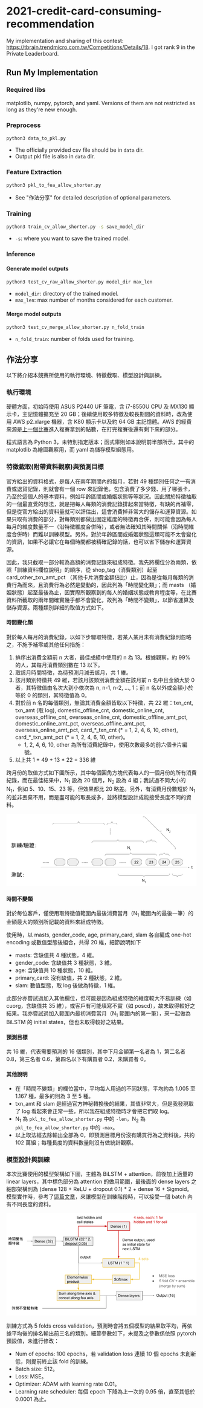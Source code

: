 # 2021-credit-card-consuming-recommendation

My implementation and sharing of this contest: https://tbrain.trendmicro.com.tw/Competitions/Details/18. I got rank 9 in the Private Leaderboard.

## Run My Implementation

### Required libs

matplotlib, numpy, pytorch, and yaml. Versions of them are not restricted as long as they're new enough.

### Preprocess
```bash
python3 data_to_pkl.py
```
* The officially provided csv file should be in `data` dir.
* Output pkl file is also in `data` dir.

### Feature Extraction
```bash
python3 pkl_to_fea_allow_shorter.py
```
* See "作法分享" for detailed description of optional parameters.

### Training
```bash
python3 train_cv_allow_shorter.py -s save_model_dir
```
* `-s`: where you want to save the trained model.

### Inference

#### Generate model outputs
```bash
python3 test_cv_raw_allow_shorter.py model_dir max_len
```
* `model_dir`: directory of the trained model.
* `max_len`: max number of months considered for each customer.

#### Merge model outputs
```bash
python3 test_cv_merge_allow_shorter.py n_fold_train
```
* `n_fold_train`: number of folds used for training.

## 作法分享

以下將介紹本競賽所使用的執行環境、特徵截取、模型設計與訓練。

### 執行環境

硬體方面，初始時使用 ASUS P2440 UF 筆電，含 i7-8550U CPU 及 MX130 顯示卡，主記憶體擴充至 20 GB；後續使用較多特徵及較長期間的資料時，改為使用 AWS p2.xlarge 機器，含 K80 顯示卡以及約 64 GB 主記憶體。AWS 的經費來源是[上一個比賽](https://tbrain.trendmicro.com.tw/Competitions/Details/15)進入複賽拿到的點數，在打完複賽後還有剩下來的部分。

程式語言為 Python 3，未特別指定版本；函式庫則如本說明前半部所示，其中的 matplotlib 為繪圖觀察用，而 yaml 為儲存模型組態用。

### 特徵截取(附帶資料觀察)與預測目標

官方給出的資料格式，是每人在兩年期間內的每月，若對 49 種類別任何之一有消費或退貨記錄，則就會有一個 row 來記錄他，包含消費了多少錢、用了哪張卡，乃至於這個人的基本資料，例如年齡區間或婚姻狀態等等狀況。因此關於特徵抽取的一個最直覺的想法，就是把每人每類的消費記錄排起來當特徵，有缺的再補零，但是從官方給出的資料量就可以評估出，這會消費掉非常大的儲存和運算資源。如果只取有消費的部分，對每類別都做出固定維度的特徵再合併，則可能會因為每人每月的維度數量不一（沿特徵維度合併時），或者無法確知其時間關係（沿時間維度合併時）而難以訓練模型。另外，對於年齡區間或婚姻狀態這類可能不太會變化的資訊，如果不必讓它在每個時間都被精確記錄的話，也可以省下儲存和運算資源。

因此，我只截取一部分較為高額的消費記錄來組成特徵。我先將欄位分為兩類，依照「訓練資料欄位說明」的順序，從 shop_tag（消費類別）起至 card_other_txn_amt_pct （其他卡片消費金額佔比）止，因為是從每月每類的消費行為而來，且消費行為必然是變動的，因此列為「時間變化類」；而 masts （婚姻狀態）起至最後為止，因實際所觀察到的每人的婚姻狀態或教育程度等，在比賽資料所截取的兩年間確實幾乎都不會變化，故列為「時間不變類」，以節省運算及儲存資源。兩種類別詳細的取值方式如下。

#### 時間變化類

對於每人每月的消費紀錄，以如下步驟取特徵，若某人某月未有消費紀錄則忽略之，不施予補零或其他任何措施：
1. 排序出消費金額前 n 大者，最佳成績中使用的 n 為 13。根據觀察，約 99% 的人，其每月消費類別數在 13 以下。
2. 取該月時間特徵，為待預測月減去該月，共 1 維。
3. 該月類別特徵共 49 維，若該月該類別消費金額在該月前 n 名中且金額大於 0 者，其特徵值由名次大到小依次為 n, n-1, n-2, …, 1；前 n 名以外或金額小於等於 0 的類別，其特徵值為 0。
4. 對於前 n 名的每個類別，無論其消費金額皆取以下特徵，共 22 維：txn\_cnt, txn\_amt (取 log), domestic\_offline\_cnt, domestic\_online\_cnt, overseas\_offline\_cnt, overseas\_online\_cnt, domestic\_offline\_amt\_pct, domestic\_online\_amt\_pct, overseas\_offline\_amt\_pct, overseas\_online\_amt\_pct, card\_\*\_txn\_cnt (* = 1, 2, 4, 6, 10, other), card\_\*\_txn\_amt\_pct (\* = 1, 2, 4, 6, 10, other)。
   * 1, 2, 4, 6, 10, other 為所有消費紀錄中，使用次數最多的前六個卡片編號。
5. 以上共 1 + 49 + 13 \* 22 = 336 維

跨月份的取值方式如下圖所示，其中每個圓角方塊代表每人的一個月份的所有消費紀錄，而在最佳結果中，N<sub>1</sub> 設為 20 個月，N<sub>2</sub> 設為 4 組；我試過不同大小的 N<sub>1</sub>，例如 5、10、15、23 等，但效果都比 20 略差。另外，有消費月份數短於 N<sub>1</sub> 的並非丟棄不用，而是盡可能的取長或多，並將模型設計成能接受長度不同的資料。

![時間變化類取值方式](images/fea_ext.png "時間變化類取值方式")

#### 時間不變類

對於每位客戶，僅使用取特徵值範圍內最後消費當月（N<sub>1</sub> 範圍內的最後一筆）的金額最大的類別所記載的資料來組成特徵。

使用時，以 masts, gender_code, age, primary_card, slam 各自編成 one-hot encoding 或數值型態後組合，共得 20 維，細節說明如下
* masts: 含缺值共 4 種狀態，4 維。
* gender\_code: 含缺值共 3 種狀態，3 維。
* age: 含缺值共 10 種狀態，10 維。
* primary\_card: 沒有缺值，共 2 種狀態，2 維。
* slam: 數值型態，取 log 後做為特徵，1 維。

此部分亦嘗試過加入其他欄位，但可能是因為組成特徵的維度較大不易訓練（如 cuorg，含缺值共 35 維），或客戶有可能填寫不實（如 poscd），故未取得較好之結果。我亦嘗試過加入範圍內最初消費當月（N<sub>1</sub> 範圍內的第一筆），來一起做為 BiLSTM 的 initial states，但也未取得較好之結果。

#### 預測目標

共 16 維，代表需要預測的 16 個類別，其中下月金額第一名者為 1，第二名者 0.8，第三名者 0.6，第四名以下有購買者 0.2，未購買者 0。

#### 其他說明

* 在「時間不變類」的欄位當中，平均每人用過的不同狀態，平均約為 1.005 至 1.167 種，最多的則為 3 至 5 種。
* txn\_amt 和 slam 是經過官方神秘轉換後的結果，其值非常大，但是我發現取了 log 看起來會正常一些，所以我在組成特徵時才會把它們取 log。
* N<sub>1</sub> 為 `pkl_to_fea_allow_shorter.py` 中的 `-len`，N<sub>2</sub> 為 `pkl_to_fea_allow_shorter.py` 中的 `-max`。
* 以上取法經去除輸出全部為 0，即預測目標月份沒有購買行為之資料後，共約 102 萬組；每種長度的資料數量則沒有做統計觀察。

### 模型設計與訓練

本次比賽使用的模型架構如下圖，主體為 BiLSTM + attention，前後加上適量的 linear layers，其中標色部分為 attention 的做用範圍，最後面的 dense layers 之細部架構則為 (dense 128 + ReLU + dropout 0.1) * 2 + dense 16 + Sigmoid。模型實作時，參考了[這篇文章](https://meetonfriday.com/posts/4d6a906a/)，來讓模型在訓練階段時，可以接受一個 batch 內有不同長度的資料。

![模型架構](images/model_archi.png "模型架構")

訓練方式為 5 folds cross validation，預測時會將五個模型的結果取平均，再依據平均後的排名輸出前三名的類別。細節參數如下，未提及之參數係依照 pytorch 預設值，未進行修改：
* Num of epochs: 100 epochs，若 validation loss 連續 10 個 epochs 未創新低，則提前終止該 fold 的訓練。
* Batch size: 512。
* Loss: MSE。
* Optimizer: ADAM with learning rate 0.01。
* Learning rate scheduler: 每個 epoch 下降為上一次的 0.95 倍，直至其低於 0.0001 為止。
